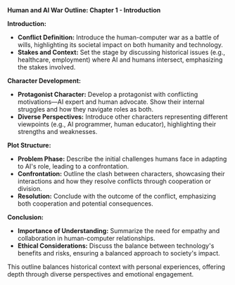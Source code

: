 

**Human and AI War Outline: Chapter 1 - Introduction**

**Introduction:**
- **Conflict Definition:** Introduce the human-computer war as a battle of wills, highlighting its societal impact on both humanity and technology.
- **Stakes and Context:** Set the stage by discussing historical issues (e.g., healthcare, employment) where AI and humans intersect, emphasizing the stakes involved.

**Character Development:**
- **Protagonist Character:** Develop a protagonist with conflicting motivations—AI expert and human advocate. Show their internal struggles and how they navigate roles as both.
- **Diverse Perspectives:** Introduce other characters representing different viewpoints (e.g., AI programmer, human educator), highlighting their strengths and weaknesses.

**Plot Structure:**
- **Problem Phase:** Describe the initial challenges humans face in adapting to AI's role, leading to a confrontation.
- **Confrontation:** Outline the clash between characters, showcasing their interactions and how they resolve conflicts through cooperation or division.
- **Resolution:** Conclude with the outcome of the conflict, emphasizing both cooperation and potential consequences.

**Conclusion:**
- **Importance of Understanding:** Summarize the need for empathy and collaboration in human-computer relationships.
- **Ethical Considerations:** Discuss the balance between technology's benefits and risks, ensuring a balanced approach to society's impact.

This outline balances historical context with personal experiences, offering depth through diverse perspectives and emotional engagement.